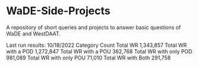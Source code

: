 # WaDE-Side-Projects
A repository of short queries and projects to answer basic questions of WaDE and WestDAAT.

Last run results: 10/18/2022
Category	 Count 
Total WR	 1,343,857 
Total WR with a POD	 1,272,847 
Total WR with a POU	 362,768 
Total WR with only POD	 981,089 
Total WR with only POU	 71,010 
Total WR with Both	 291,758 

